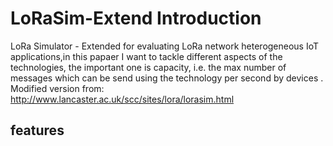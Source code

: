 # LoRaSim-Extend Introduction

LoRa Simulator - Extended for evaluating LoRa network heterogeneous IoT applications,in this papaer I want to tackle different aspects of the technologies, the important one is capacity, i.e. the  max number of messages which can be send using the technology per second by devices .
Modified version from: http://www.lancaster.ac.uk/scc/sites/lora/lorasim.html

## features

